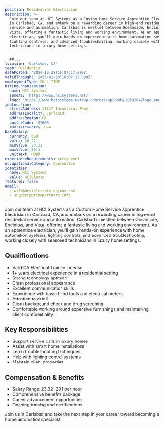 ```yaml
---
position: Residential Electrician
description: >-
  Join our team at HCI Systems as a Custom Home Service Apprentice Electrician
  in Carlsbad, CA, and embark on a rewarding career in high-end residential
  service and automation. Carlsbad is nestled between Oceanside, Encinitas, and
  Vista, offering a fantastic living and working environment. As an apprentice
  electrician, you'll gain hands-on experience with home automation systems,
  lighting controls, and advanced troubleshooting, working closely with seasoned
  technicians in luxury home settings.


  ##...
location: 'Carlsbad, CA'
team: Residential
datePosted: '2024-12-28T16:07:17.890Z'
validThrough: '2025-01-30T16:07:17.890Z'
employmentType: FULL_TIME
hiringOrganization:
  name: HCI Systems
  sameAs: 'https://www.hcisystems.net/'
  logo: 'https://www.hcisystems.net/wp-content/uploads/2019/04/logo.png'
jobLocation:
  streetAddress: 11117 Industrial Pkwy.
  addressLocality: Carlsbad
  addressRegion: CA
  postalCode: '92008'
  addressCountry: USA
baseSalary:
  currency: USD
  value: 26.21
  minValue: 23.32
  maxValue: 29.1
  unitText: HOUR
experienceRequirements: entryLevel
occupationalCategory: Apprentice
identifier:
  name: HCI Systems
  value: HCI81etsz
featured: false
email:
  - will@bestelectricianjobs.com
  - support@primepartners.info
---
```




Join our team at HCI Systems as a Custom Home Service Apprentice Electrician in Carlsbad, CA, and embark on a rewarding career in high-end residential service and automation. Carlsbad is nestled between Oceanside, Encinitas, and Vista, offering a fantastic living and working environment. As an apprentice electrician, you'll gain hands-on experience with home automation systems, lighting controls, and advanced troubleshooting, working closely with seasoned technicians in luxury home settings.

## Qualifications

- Valid CA Electrical Trainee License
- 1+ years electrical experience in a residential setting
- Strong technology aptitude
- Clean professional appearance
- Excellent communication skills
- Experience with basic hand tools and electrical meters
- Attention to detail
- Clean background check and drug screening
- Comfortable working around expensive furnishings and maintaining client confidentiality

## Key Responsibilities

- Support service calls in luxury homes
- Assist with smart home installations
- Learn troubleshooting techniques
- Help with lighting control systems
- Maintain client properties

## Compensation & Benefits

- Salary Range: $23.32-$29.1 per hour
- Comprehensive benefits package
- Career advancement opportunities
- Ongoing training and certifications

Join us in Carlsbad and take the next step in your career toward becoming a home automation specialist.
